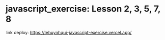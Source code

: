 # javascript_exercise: Lesson 2, 3, 5, 7, 8 <br/>
link deploy: https://lehuynhqui-javascript-exercise.vercel.app/
